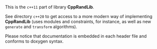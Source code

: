 This is the `c++11` part of library **CppRandLib**.

See directory `c++20` to get access to a more modern way of implementing 
**CppRandLib** (uses modules and constraints, for instance, as well as new 
`generate` and `transform` algorithms).

Please notice that documentation is embedded in each header file and  
conforms to doxygen syntax. 